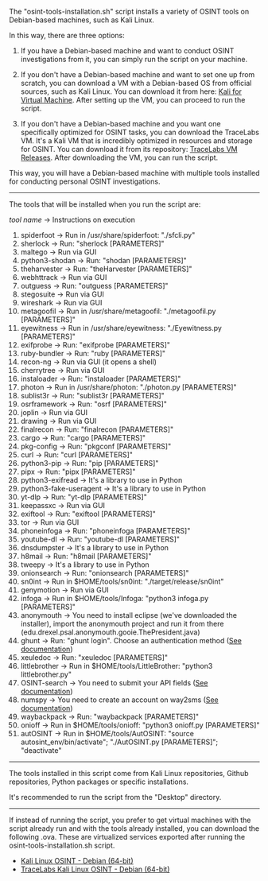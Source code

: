 The "osint-tools-installation.sh" script installs a variety of OSINT tools on Debian-based machines, such as Kali Linux.

In this way, there are three options:

1. If you have a Debian-based machine and want to conduct OSINT investigations from it, you can simply run the script on your machine.

2. If you don't have a Debian-based machine and want to set one up from scratch, you can download a VM with a Debian-based OS from official sources, such as Kali Linux. You can download it from here: [Kali for Virtual Machine](https://www.kali.org/get-kali/#kali-virtual-machines). After setting up the VM, you can proceed to run the script.

3. If you don't have a Debian-based machine and you want one specifically optimized for OSINT tasks, you can download the TraceLabs VM. It's a Kali VM that is incredibly optimized in resources and storage for OSINT. You can download it from its repository: [TraceLabs VM Releases](https://github.com/tracelabs/tlosint-vm/releases). After downloading the VM, you can run the script.

This way, you will have a Debian-based machine with multiple tools installed for conducting personal OSINT investigations.

---

The tools that will be installed when you run the script are:

_tool name_ -> Instructions on execution

1. spiderfoot -> Run in /usr/share/spiderfoot: "./sfcli.py"
2. sherlock -> Run: "sherlock \[PARAMETERS]"
3. maltego -> Run via GUI
4. python3-shodan -> Run: "shodan \[PARAMETERS]" 
5. theharvester -> Run: "theHarvester \[PARAMETERS]" 
6. webhttrack -> Run via GUI
7. outguess -> Run: "outguess \[PARAMETERS]"
8. stegosuite -> Run via GUI
9. wireshark -> Run via GUI
10. metagoofil -> Run in /usr/share/metagoofil: "./metagoofil.py \[PARAMETERS]"
11. eyewitness -> Run in /usr/share/eyewitness: "./Eyewitness.py \[PARAMETERS]"
12. exifprobe -> Run: "exifprobe \[PARAMETERS]"
13. ruby-bundler -> Run: "ruby \[PARAMETERS]"
14. recon-ng -> Run via GUI (it opens a shell)
15. cherrytree -> Run via GUI
16. instaloader -> Run: "instaloader \[PARAMETERS]"
17. photon -> Run in /usr/share/photon: "./photon.py \[PARAMETERS]"
18. sublist3r -> Run: "sublist3r \[PARAMETERS]"
19. osrframework -> Run: "osrf \[PARAMETERS]"
20. joplin -> Run via GUI
21. drawing -> Run via GUI
22. finalrecon -> Run: "finalrecon \[PARAMETERS]"
23. cargo -> Run: "cargo \[PARAMETERS]"
24. pkg-config -> Run: "pkgconf \[PARAMETERS]"
25. curl -> Run: "curl \[PARAMETERS]"
26. python3-pip -> Run: "pip \[PARAMETERS]"
27. pipx -> Run: "pipx \[PARAMETERS]"
28. python3-exifread -> It's a library to use in Python
29. python3-fake-useragent -> It's a library to use in Python
30. yt-dlp -> Run: "yt-dlp \[PARAMETERS]"
31. keepassxc -> Run via GUI
32. exiftool -> Run: "exiftool \[PARAMETERS]"
33. tor -> Run via GUI
34. phoneinfoga -> Run: "phoneinfoga \[PARAMETERS]"
35. youtube-dl -> Run: "youtube-dl \[PARAMETERS]"
36. dnsdumpster -> It's a library to use in Python
37. h8mail -> Run: "h8mail \[PARAMETERS]"
38. tweepy -> It's a library to use in Python
39. onionsearch -> Run: "onionsearch \[PARAMETERS]"
40. sn0int -> Run in $HOME/tools/sn0int: "./target/release/sn0int"
41. genymotion -> Run via GUI
42. infoga -> Run in $HOME/tools/Infoga: "python3 infoga.py \[PARAMETERS]"
43. anonymouth -> You need to install eclipse (we've downloaded the installer), import the anonymouth project and run it from there (edu.drexel.psal.anonymouth.gooie.ThePresident.java)
44. ghunt -> Run: "ghunt login". Choose an authentication method ([See documentation](https://github.com/mxrch/GHunt))
45. xeuledoc -> Run: "xeuledoc \[PARAMETERS]"
46. littlebrother -> Run in $HOME/tools/LittleBrother: "python3 littlebrother.py"
47. OSINT-search -> You need to submit your API fields ([See documentation](https://github.com/am0nt31r0/OSINT-Search))
48. numspy -> You need to create an account on way2sms ([See documentation](https://bhattsameer.github.io/numspy/))
49. waybackpack -> Run: "waybackpack \[PARAMETERS]"
50. onioff -> Run in $HOME/tools/onioff: "python3 onioff.py \[PARAMETERS]"
51. autOSINT -> Run in $HOME/tools/AutOSINT: "source autosint_env/bin/activate"; "./AutOSINT.py \[PARAMETERS]"; "deactivate"

---

The tools installed in this script come from Kali Linux repositories, Github repositories, Python packages or specific installations.

It's recommended to run the script from the "Desktop" directory.

---

If instead of running the script, you prefer to get virtual machines with the script already run and with the tools already installed, you can download the following .ova. These are virtualized services exported after running the osint-tools-installation.sh script.

- [Kali Linux OSINT - Debian (64-bit)](https://mega.nz/file/oVBSlDiY#52SABm-rQIWCfqslQQ-PdZagFjmHlobwWqNVe_u0_ro)
- [TraceLabs Kali Linux OSINT - Debian (64-bit)](https://mega.nz/file/9d4CAZhJ#Sfpha4HlcSSGtU1KV-UjUKiVUts1-4MuMoNpZ_LdoFc)
